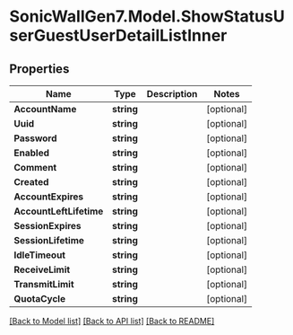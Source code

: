# SonicWallGen7.Model.ShowStatusUserGuestUserDetailListInner

## Properties

Name | Type | Description | Notes
------------ | ------------- | ------------- | -------------
**AccountName** | **string** |  | [optional] 
**Uuid** | **string** |  | [optional] 
**Password** | **string** |  | [optional] 
**Enabled** | **string** |  | [optional] 
**Comment** | **string** |  | [optional] 
**Created** | **string** |  | [optional] 
**AccountExpires** | **string** |  | [optional] 
**AccountLeftLifetime** | **string** |  | [optional] 
**SessionExpires** | **string** |  | [optional] 
**SessionLifetime** | **string** |  | [optional] 
**IdleTimeout** | **string** |  | [optional] 
**ReceiveLimit** | **string** |  | [optional] 
**TransmitLimit** | **string** |  | [optional] 
**QuotaCycle** | **string** |  | [optional] 

[[Back to Model list]](../README.md#documentation-for-models) [[Back to API list]](../README.md#documentation-for-api-endpoints) [[Back to README]](../README.md)

